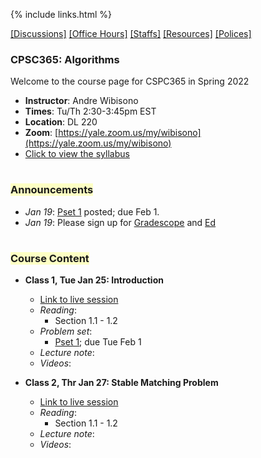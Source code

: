 {% include links.html %}

[[Discussions]]()   [[Office Hours]]()   [[Staffs]]()   [[Resources]]()   [[Polices]]() 
  
### CPSC365: Algorithms 

Welcome to the course page for CSPC365 in Spring 2022

* **Instructor**: Andre Wibisono
* **Times**: Tu/Th 2:30-3:45pm EST
* **Location**: DL 220
* **Zoom**: [https://yale.zoom.us/my/wibisono](https://yale.zoom.us/my/wibisono)
* [Click to view the syllabus]() 


<h1></h1>


<h3><span style="background-color: #fdffc4">Announcements</span></h3>
  
* *Jan 19*: [Pset 1](/psets) posted; due Feb 1.
* *Jan 19*: Please sign up for [Gradescope]() and [Ed]()

<h1></h1>
<h3><span style="background-color: #fdffc4">Course Content</span></h3>

* **Class 1, Tue Jan 25: Introduction**
  * [Link to live session](https://yale.zoom.us/my/wibisono)
  * *Reading*: 
    * Section 1.1 - 1.2
  * *Problem set*: 
    * [Pset 1](/psets); due Tue Feb 1
  * *Lecture note*:
  * *Videos*:
  
* **Class 2, Thr Jan 27: Stable Matching Problem**
  * [Link to live session](https://yale.zoom.us/my/wibisono)
  * *Reading*: 
    * Section 1.1 - 1.2
  * *Lecture note*:
  * *Videos*:

  
 




